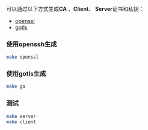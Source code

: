 可以通过以下方式生成**CA** 、**Client**、 **Server**证书和私钥：

- [openssl](#使用openssh生成)
- [gotls](#使用gotls生成)

### 使用openssh生成

```bash
make openssl
```

### 使用gotls生成

```bash
make go
```

### 测试

```bash
make server
make client
```

